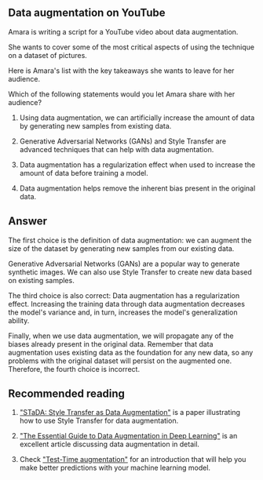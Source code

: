 ## Data augmentation on YouTube

Amara is writing a script for a YouTube video about data augmentation.

She wants to cover some of the most critical aspects of using the technique on a dataset of pictures.

Here is Amara's list with the key takeaways she wants to leave for her audience.

Which of the following statements would you let Amara share with her audience?

1. Using data augmentation, we can artificially increase the amount of data by generating new samples from existing data.

2. Generative Adversarial Networks (GANs) and Style Transfer are advanced techniques that can help with data augmentation.

3. Data augmentation has a regularization effect when used to increase the amount of data before training a model.

4. Data augmentation helps remove the inherent bias present in the original data.

## Answer

The first choice is the definition of data augmentation: we can augment the size of the dataset by generating new samples from our existing data.

Generative Adversarial Networks (GANs) are a popular way to generate synthetic images. We can also use Style Transfer to create new data based on existing samples.

The third choice is also correct: Data augmentation has a regularization effect. Increasing the training data through data augmentation decreases the model's variance and, in turn, increases the model's generalization ability.

Finally, when we use data augmentation, we will propagate any of the biases already present in the original data. Remember that data augmentation uses existing data as the foundation for any new data, so any problems with the original dataset will persist on the augmented one. Therefore, the fourth choice is incorrect.

## Recommended reading

1. ["STaDA: Style Transfer as Data Augmentation"](https://arxiv.org/abs/1909.01056) is a paper illustrating how to use Style Transfer for data augmentation.

2. ["The Essential Guide to Data Augmentation in Deep Learning"](https://www.v7labs.com/blog/data-augmentation-guide) is an excellent article discussing data augmentation in detail.

3. Check ["Test-Time augmentation"](https://articles.bnomial.com/test-time-augmentation) for an introduction that will help you make better predictions with your machine learning model.

